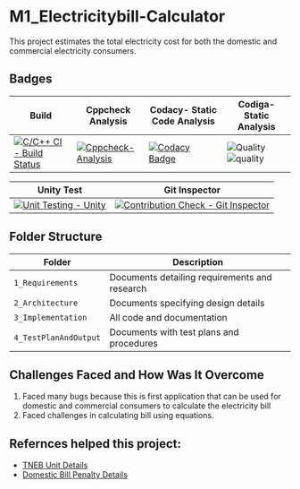 # M1_Electricitybill-Calculator
This project estimates the total electricity cost for both the domestic and commercial electricity consumers.


## Badges

Build | Cppcheck Analysis | Codacy- Static Code Analysis | Codiga- Static Analysis
-----------------| -----------------| --------------| ------------
[![C/C++ CI - Build Status](https://github.com/Pranesh-here/M1_Electricitybill-Calculator/actions/workflows/c-cpp.yml/badge.svg)](https://github.com/Pranesh-here/M1_Electricitybill-Calculator/actions/workflows/c-cpp.yml) | [![Cppcheck-Analysis](https://github.com/Pranesh-here/M1_Electricitybill-Calculator/actions/workflows/cppcheck-analysis.yml/badge.svg)](https://github.com/Pranesh-here/M1_Electricitybill-Calculator/actions/workflows/cppcheck-analysis.yml) | [![Codacy Badge](https://app.codacy.com/project/badge/Grade/4b69b152444744fca59f23ac4332f730)](https://www.codacy.com/gh/Pranesh-here/M1_Electricitybill-Calculator/dashboard?utm_source=github.com&amp;utm_medium=referral&amp;utm_content=Pranesh-here/M1_Electricitybill-Calculator&amp;utm_campaign=Badge_Grade) | ![Quality](https://api.codiga.io/project/32253/status/svg) ![quality](https://api.codiga.io/project/32253/score/svg)


Unity Test | Git Inspector
-----------------| ----------------
[![Unit Testing - Unity](https://github.com/Pranesh-here/M1_Electricitybill-Calculator/actions/workflows/unity.yml/badge.svg)](https://github.com/Pranesh-here/M1_Electricitybill-Calculator/actions/workflows/unity.yml) | [![Contribution Check - Git Inspector](https://github.com/Pranesh-here/M1_Electricitybill-Calculator/actions/workflows/gitinspector.yml/badge.svg)](https://github.com/Pranesh-here/M1_Electricitybill-Calculator/actions/workflows/gitinspector.yml)

## Folder Structure
Folder             | Description
-------------------| -----------------------------------------
`1_Requirements`   | Documents detailing requirements and research
`2_Architecture`         | Documents specifying design details
`3_Implementation` | All code and documentation
`4_TestPlanAndOutput`      | Documents with test plans and procedures


## Challenges Faced and How Was It Overcome

1. Faced many bugs because this is first application that can be used for domestic and commercial consumers to calculate the electricity bill
2. Faced challenges in calculating bill using equations.


## Refernces helped this project: 

* [TNEB Unit Details](https://www.electrical4u.net/calculator/tneb-bill-calculator-tneb-reading-calculator/)
* [Domestic Bill Penalty Details](https://www.mobikwik.com/tneb-tamilnadu-electricity-bill-payment#:~:text=What%20is%20the%20penalty%20for,Nadu%20Electricity%20Supply%20Code%2C%202004.)
